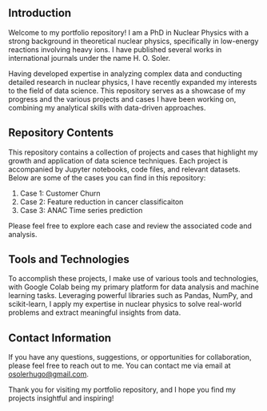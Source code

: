 </h1><h2>Introduction</h2><p>

<p>Welcome to my portfolio repository! I am a PhD in Nuclear Physics with a strong background in theoretical nuclear physics, specifically in low-energy reactions involving heavy ions. I have published several works in international journals under the name H. O. Soler.</p><p>Having developed expertise in analyzing complex data and conducting detailed research in nuclear physics, I have recently expanded my interests to the field of data science. This repository serves as a showcase of my progress and the various projects and cases I have been working on, combining my analytical skills with data-driven approaches.</p> </p>

<h2>Repository Contents</h2><p>This repository contains a collection of projects and cases that highlight my growth and application of data science techniques. Each project is accompanied by Jupyter notebooks, code files, and relevant datasets. Below are some of the cases you can find in this repository:</p><ol><li>Case 1: Customer Churn</li><li>Case 2: Feature reduction in cancer classificaiton</li><li>Case 3: ANAC Time series prediction </li></ol><p>Please feel free to explore each case and review the associated code and analysis.</p>

<h2>Tools and Technologies</h2><p>To accomplish these projects, I make use of various tools and technologies, with Google Colab being my primary platform for data analysis and machine learning tasks. Leveraging powerful libraries such as Pandas, NumPy, and scikit-learn, I apply my expertise in nuclear physics to solve real-world problems and extract meaningful insights from data.</p><h2>Contact Information</h2><p>If you have any questions, suggestions, or opportunities for collaboration, please feel free to reach out to me. You can contact me via email at <a href="mailto:osolerhugo@gmail.com" target="_new">osolerhugo@gmail.com</a>.</p><p>Thank you for visiting my portfolio repository, and I hope you find my projects insightful and inspiring!</p>
